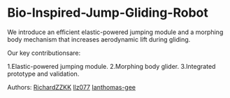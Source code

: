 # Bio-Inspired-Jump-Gliding-Robot
We introduce an efficient elastic-powered jumping module and a morphing body mechanism that increases aerodynamic lift during gliding.

Our key contributionsare:

1.Elastic-powered jumping module.
2.Morphing body glider.
3.Integrated prototype and validation.

Authors:
[RichardZZKK](url)
[llz077](url)
[Ianthomas-gee](url)
